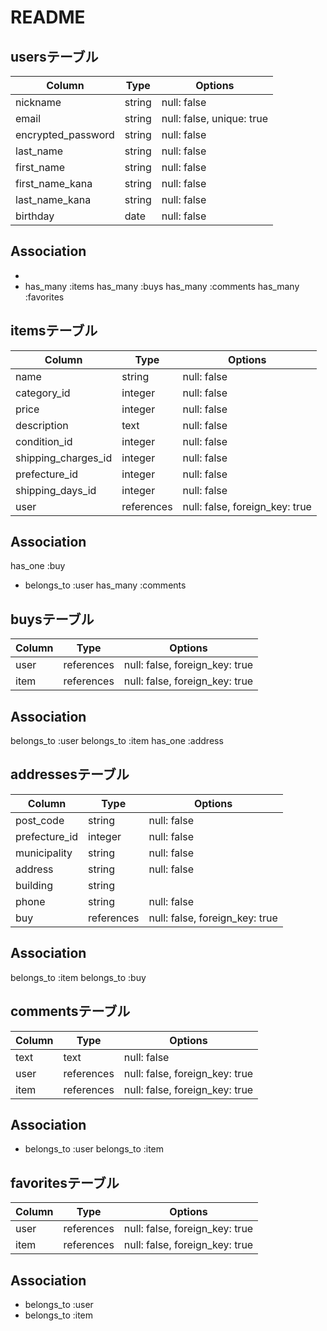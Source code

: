 # README

## usersテーブル

| Column            | Type       | Options                  |
| ---------------   | ---------- | -----------              |
| nickname          | string     | null: false              |
| email             | string     | null: false, unique: true|
| encrypted_password| string     | null: false              |
| last_name         | string     | null: false              |
| first_name        | string     | null: false              |
| first_name_kana   | string     | null: false              |
| last_name_kana    | string     | null: false              |
| birthday          | date       | null: false              |

## Association
- 
- has_many   :items
  has_many   :buys
  has_many   :comments
  has_many   :favorites

## itemsテーブル

| Column               | Type       | Options                        |
| -----------------    | ---------- | ------------                   |
| name                 | string     | null: false                    |
| category_id          | integer    | null: false                    |
| price                | integer    | null: false                    |
| description          | text       | null: false                    |
| condition_id         | integer    | null: false                    |
| shipping_charges_id  | integer    | null: false                    |
| prefecture_id        | integer    | null: false                    |
| shipping_days_id     | integer    | null: false                    |
| user                 | references | null: false, foreign_key: true |

## Association
  has_one    :buy
- belongs_to :user
  has_many   :comments

## buysテーブル
| Column               | Type       | Options                        |
| -----------------    | ---------- | ------------                   |
| user                 | references | null: false, foreign_key: true |
| item                 | references | null: false, foreign_key: true |

## Association
 belongs_to :user
 belongs_to :item
 has_one    :address

## addressesテーブル

| Column            | Type       | Options                        |
| ----------------- | ---------- | ------------------------------ |
| post_code         | string     | null: false                    |
| prefecture_id     | integer    | null: false                    |
| municipality      | string     | null: false                    |
| address           | string     | null: false                    |
| building          | string     |                                |
| phone             | string     | null: false                    |
| buy               | references | null: false, foreign_key: true |

## Association
  belongs_to :item
  belongs_to :buy

## commentsテーブル

| Column            | Type       | Options                        |
| ----------------- | ---------- | ------------------------------ |
| text              | text       | null: false                    |
| user              | references | null: false, foreign_key: true |
| item              | references | null: false, foreign_key: true |

## Association
- belongs_to :user
  belongs_to :item

## favoritesテーブル

| Column            | Type       | Options                        |
| ----------------- | ---------- | ------------------------------ |
| user              | references | null: false, foreign_key: true |
| item              | references | null: false, foreign_key: true |

## Association
- belongs_to :user
- belongs_to :item

